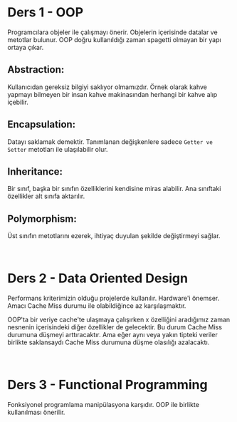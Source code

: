# Ders 1 - OOP

Programcılara objeler ile çalışmayı önerir. Objelerin içerisinde datalar ve metotlar bulunur. OOP doğru kullanıldığı zaman spagetti olmayan bir yapı ortaya çıkar.

## Abstraction:

Kullanıcıdan gereksiz bilgiyi saklıyor olmamızdır. Örnek olarak kahve yapmayı bilmeyen bir insan kahve makinasından herhangi bir kahve alıp içebilir.

## Encapsulation:

Datayı saklamak demektir. Tanımlanan değişkenlere sadece `Getter ve Setter` metotları ile ulaşılabilir olur.

## Inheritance:

Bir sınıf, başka bir sınıfın özelliklerini kendisine miras alabilir. Ana sınıftaki özellikler alt sınıfa aktarılır.

## Polymorphism:

Üst sınıfın metotlarını ezerek, ihtiyaç duyulan şekilde değiştirmeyi sağlar.

<br>

# Ders 2 - Data Oriented Design

Performans kriterimizin olduğu projelerde kullanılır. Hardware'i önemser. Amacı Cache Miss durumu ile olabildiğince az karşılaşmaktır.

OOP'ta bir veriye cache'te ulaşmaya çalışırken x özelliğini aradığımız zaman nesnenin içerisindeki diğer özellikler de gelecektir. Bu durum Cache Miss durumuna düşmeyi arttıracaktır. Ama eğer aynı veya yakın tipteki veriler birlikte saklansaydı Cache Miss durumuna düşme olasılığı azalacaktı.

<br>

# Ders 3 - Functional Programming

Fonksiyonel programlama manipülasyona karşıdır. OOP ile birlikte kullanılması önerilir.